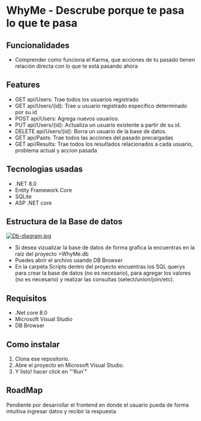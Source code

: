 # WhyMe - Descrube porque te pasa lo que te pasa

## Funcionalidades
- Comprender como funciona el Karma, que acciones de tu pasado tienen relación directa con lo que te está pasando ahora

## Features
- GET api/Users: Trae todos los usuarios registrado
- GET api/Users/{id}: Trae u usuario registrado especifico determinado por su id
- POST api/Users: Agrega nuevos usuarios.
- PUT api/Users/{id}: Actualiza un usuario existente a partir de su id.
- DELETE api/Users/{id}: Borra un usuario de la base de datos.
- GET api/Pasts: Trae todos las acciones del pasado precargadas
- GET api/Results: Trae todos los resultados relacionados a cada usuario, problema actual y accion pasada

## Tecnologias usadas
- .NET 8.0
- Entity Framework Core
- SQLite
- ASP .NET core

## Estructura de la Base de datos
[![Db-diagram.jpg](https://i.postimg.cc/D0Xcw1kZ/Db-diagram.jpg)](https://postimg.cc/9wc9xRf5)

- Si desea vizualizar la base de datos de forma grafica la encuentras en la raíz del proyecto >WhyMe.db
- Puedes abrir el archivo usando DB Browser
- En la carpeta Scripts dentro del proyecto encuentras los SQL querys para crear la base de datos (no es necesario), para agregar los valores (no es necesario) y realizar las consultas (select/union/join/etc).

## Requisitos
- .Net core 8.0
- Microsoft Visual Studio
- DB Browser

## Como instalar
1. Clona ese repositorio.
2. Abre el proyecto en Microsoft Visual Studio.
3. Y listo! hacer click en "'Run'"

## RoadMap
Pendiente por desarrollar el frontend en donde el usuario pueda de forma intuitiva ingresar datos y recibir la respuesta

